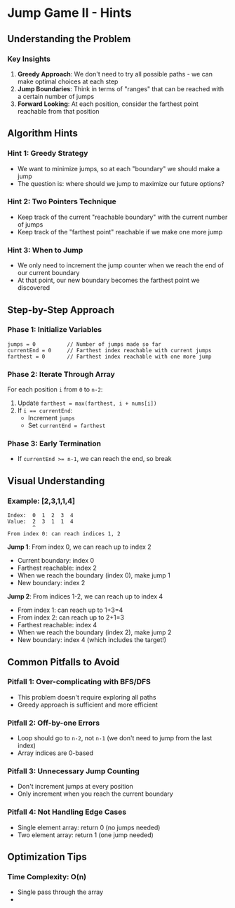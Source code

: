 # Jump Game II - Hints

## Understanding the Problem

### Key Insights
1. **Greedy Approach**: We don't need to try all possible paths - we can make optimal choices at each step
2. **Jump Boundaries**: Think in terms of "ranges" that can be reached with a certain number of jumps
3. **Forward Looking**: At each position, consider the farthest point reachable from that position

## Algorithm Hints

### Hint 1: Greedy Strategy
- We want to minimize jumps, so at each "boundary" we should make a jump
- The question is: where should we jump to maximize our future options?

### Hint 2: Two Pointers Technique
- Keep track of the current "reachable boundary" with the current number of jumps
- Keep track of the "farthest point" reachable if we make one more jump

### Hint 3: When to Jump
- We only need to increment the jump counter when we reach the end of our current boundary
- At that point, our new boundary becomes the farthest point we discovered

## Step-by-Step Approach

### Phase 1: Initialize Variables
```
jumps = 0          // Number of jumps made so far
currentEnd = 0     // Farthest index reachable with current jumps
farthest = 0       // Farthest index reachable with one more jump
```

### Phase 2: Iterate Through Array
For each position `i` from `0` to `n-2`:
1. Update `farthest = max(farthest, i + nums[i])`
2. If `i == currentEnd`:
   - Increment `jumps`
   - Set `currentEnd = farthest`

### Phase 3: Early Termination
- If `currentEnd >= n-1`, we can reach the end, so break

## Visual Understanding

### Example: [2,3,1,1,4]
```
Index:  0  1  2  3  4
Value:  2  3  1  1  4
        ^
From index 0: can reach indices 1, 2
```

**Jump 1**: From index 0, we can reach up to index 2
- Current boundary: index 0
- Farthest reachable: index 2
- When we reach the boundary (index 0), make jump 1
- New boundary: index 2

**Jump 2**: From indices 1-2, we can reach up to index 4
- From index 1: can reach up to 1+3=4
- From index 2: can reach up to 2+1=3
- Farthest reachable: index 4
- When we reach the boundary (index 2), make jump 2
- New boundary: index 4 (which includes the target!)

## Common Pitfalls to Avoid

### Pitfall 1: Over-complicating with BFS/DFS
- This problem doesn't require exploring all paths
- Greedy approach is sufficient and more efficient

### Pitfall 2: Off-by-one Errors
- Loop should go to `n-2`, not `n-1` (we don't need to jump from the last index)
- Array indices are 0-based

### Pitfall 3: Unnecessary Jump Counting
- Don't increment jumps at every position
- Only increment when you reach the current boundary

### Pitfall 4: Not Handling Edge Cases
- Single element array: return 0 (no jumps needed)
- Two element array: return 1 (one jump needed)

## Optimization Tips

### Time Complexity: O(n)
- Single pass through the array
-